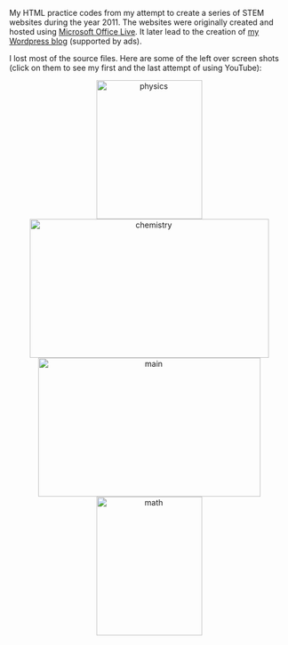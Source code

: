 My HTML practice codes from my attempt to create a series of STEM websites during the year 2011. The websites were originally created and hosted using [Microsoft Office Live](https://en.wikipedia.org/wiki/Microsoft_Office_Live). It later lead to the creation of [my Wordpress blog](https://gaurish4math.wordpress.com/) (supported by ads).

I lost most of the source files. Here are some of the left over screen shots (click on them to see my first and the last attempt of using YouTube):

<p>
<center>
  <a href="https://www.youtube.com/watch?v=0yoH6THdnew"> <img alt="physics" src="https://gkorpal.github.io/images/p4f.png" width="190" height="250" class="center"> </a>
  <a href="https://www.youtube.com/watch?v=0yoH6THdnew"> <img alt="chemistry" src="https://gkorpal.github.io/images/c4f.png" width="430" height="250" class="center"> </a>
  <a href="https://www.youtube.com/watch?v=0yoH6THdnew"> <img alt="main" src="https://gkorpal.github.io/images/k4f.JPG" width="400" height="250" class="center"> </a>
  <a href="https://www.youtube.com/watch?v=0yoH6THdnew"> <img alt="math" src="https://gkorpal.github.io/images/m4f.png" width="190" height="250" class="center"> </a>
</center>
</p>
